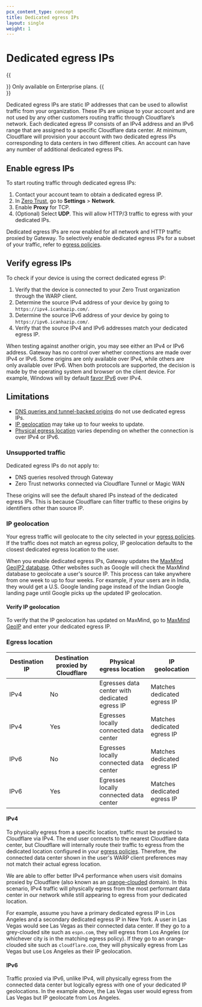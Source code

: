 ```yaml
---
pcx_content_type: concept
title: Dedicated egress IPs
layout: single
weight: 1
---
```


# Dedicated egress IPs

{{<Aside type="note">}}
Only available on Enterprise plans.
{{</Aside>}}

Dedicated egress IPs are static IP addresses that can be used to allowlist traffic from your organization. These IPs are unique to your account and are not used by any other customers routing traffic through Cloudflare’s network. Each dedicated egress IP consists of an IPv4 address and an IPv6 range that are assigned to a specific Cloudflare data center. At minimum, Cloudflare will provision your account with two dedicated egress IPs corresponding to data centers in two different cities. An account can have any number of additional dedicated egress IPs.

## Enable egress IPs

To start routing traffic through dedicated egress IPs:

1. Contact your account team to obtain a dedicated egress IP.
2. In [Zero Trust](https://one.dash.cloudflare.com), go to **Settings** > **Network**.
3. Enable **Proxy** for TCP.
4. (Optional) Select **UDP**. This will allow HTTP/3 traffic to egress with your dedicated IPs.

Dedicated egress IPs are now enabled for all network and HTTP traffic proxied by Gateway. To selectively enable dedicated egress IPs for a subset of your traffic, refer to [egress policies](/cloudflare-one/policies/gateway/egress-policies/).

## Verify egress IPs

To check if your device is using the correct dedicated egress IP:

1. Verify that the device is connected to your Zero Trust organization through the WARP client.
2. Determine the source IPv4 address of your device by going to `https://ipv4.icanhazip.com/`.
3. Determine the source IPv6 address of your device by going to `https://ipv6.icanhazip.com/`.
4. Verify that the source IPv4 and IPv6 addresses match your dedicated egress IP.

When testing against another origin, you may see either an IPv4 or IPv6 address. Gateway has no control over whether connections are made over IPv4 or IPv6. Some origins are only available over IPv4, while others are only available over IPv6. When both protocols are supported, the decision is made by the operating system and browser on the client device. For example, Windows will by default [favor IPv6](https://docs.microsoft.com/en-us/troubleshoot/windows-server/networking/configure-ipv6-in-windows) over IPv4.

## Limitations

- [DNS queries and tunnel-backed origins](#unsupported-traffic) do not use dedicated egress IPs.
- [IP geolocation](#ip-geolocation) may take up to four weeks to update.
- [Physical egress location](#egress-location) varies depending on whether the connection is over IPv4 or IPv6.

### Unsupported traffic

Dedicated egress IPs do not apply to:

- DNS queries resolved through Gateway
- Zero Trust networks connected via Cloudflare Tunnel or Magic WAN

These origins will see the default shared IPs instead of the dedicated egress IPs. This is because Cloudflare can filter traffic to these origins by identifiers other than source IP.

### IP geolocation

Your egress traffic will geolocate to the city selected in your [egress policies](/cloudflare-one/policies/gateway/egress-policies/). If the traffic does not match an egress policy, IP geolocation defaults to the closest dedicated egress location to the user.

When you enable dedicated egress IPs, Gateway updates the [MaxMind GeoIP2 database](https://www.maxmind.com/en/geoip2-services-and-databases). Other websites such as Google will check the MaxMind database to geolocate a user's source IP. This process can take anywhere from one week to up to four weeks. For example, if your users are in India, they would get a U.S. Google landing page instead of the Indian Google landing page until Google picks up the updated IP geolocation.

#### Verify IP geolocation

To verify that the IP geolocation has updated on MaxMind, go to [MaxMind GeoIP](https://www.maxmind.com/en/geoip2-precision-demo) and enter your dedicated egress IP.

### Egress location

| Destination IP | Destination proxied by Cloudflare | Physical egress location                      | IP geolocation              |
| -------------- | --------------------------------- | --------------------------------------------- | --------------------------- |
| IPv4           | No                                | Egresses data center with dedicated egress IP | Matches dedicated egress IP |
| IPv4           | Yes                               | Egresses locally connected data center        | Matches dedicated egress IP |
| IPv6           | No                                | Egresses locally connected data center        | Matches dedicated egress IP |
| IPv6           | Yes                               | Egresses locally connected data center        | Matches dedicated egress IP |

#### IPv4

To physically egress from a specific location, traffic must be proxied to Cloudflare via IPv4. The end user connects to the nearest Cloudflare data center, but Cloudflare will internally route their traffic to egress from the dedicated location configured in your [egress policies](/cloudflare-one/policies/gateway/egress-policies/). Therefore, the connected data center shown in the user's WARP client preferences may not match their actual egress location.

We are able to offer better IPv4 performance when users visit domains proxied by Cloudflare (also known as an [orange-clouded](/dns/manage-dns-records/reference/proxied-dns-records/) domain). In this scenario, IPv4 traffic will physically egress from the most performant data center in our network while still appearing to egress from your dedicated location.

For example, assume you have a primary dedicated egress IP in Los Angeles and a secondary dedicated egress IP in New York. A user in Las Vegas would see Las Vegas as their connected data center. If they go to a grey-clouded site such as `espn.com`, they will egress from Los Angeles (or whichever city is in the matching egress policy). If they go to an orange-clouded site such as `cloudflare.com`, they will physically egress from Las Vegas but use Los Angeles as their IP geolocation.

#### IPv6

Traffic proxied via IPv6, unlike IPv4, will physically egress from the connected data center but logically egress with one of your dedicated IP geolocations. In the example above, the Las Vegas user would egress from Las Vegas but IP geolocate from Los Angeles.
